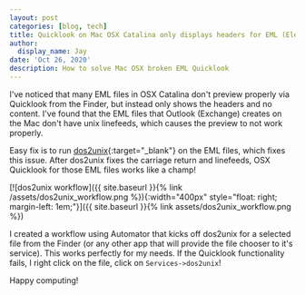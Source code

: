 ```yaml
---
layout: post
categories: [blog, tech]
title: Quicklook on Mac OSX Catalina only displays headers for EML (Electronic Mail) files
author:
  display_name: Jay
date: 'Oct 26, 2020'
description: How to solve Mac OSX broken EML Quicklook
---
```


I've noticed that many EML files in OSX Catalina don't preview properly via Quicklook from the Finder, but instead only shows the headers and no content.  I've found that the EML files that Outlook (Exchange) creates on the Mac don't have unix linefeeds, which causes the preview to not work properly.

Easy fix is to run [dos2unix](https://waterlan.home.xs4all.nl/dos2unix.html){:target="_blank"} on the EML files, which fixes this issue.  After dos2unix fixes the carriage return and linefeeds, OSX Quicklook for those EML files works like a champ!

[![dos2unix workflow]({{ site.baseurl }}{% link /assets/dos2unix_workflow.png %}){:width="400px" style="float: right; margin-left: 1em;"}]({{ site.baseurl }}{% link assets/dos2unix_workflow.png %})

I created a workflow using Automator that kicks off dos2unix for a selected file from the Finder (or any other app that will provide the file chooser to it's service).  This works perfectly for my needs.  If the Quicklook functionality fails, I right click on the file, click on ```Services->dos2unix```!

Happy computing!
